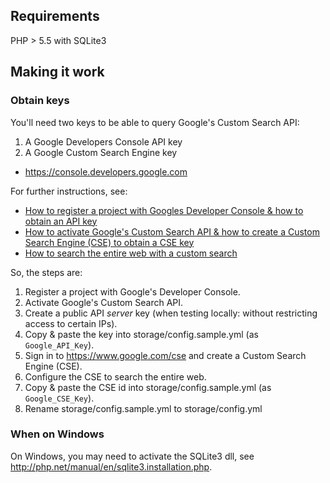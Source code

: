 ## Requirements

PHP > 5.5 with SQLite3 

## Making it work
### Obtain keys

You'll need two keys to be able to query Google's Custom Search API:

1. A Google Developers Console API key 
2. A Google Custom Search Engine key

* https://console.developers.google.com

For further instructions, see: 

* [How to register a project with Googles Developer Console & how to obtain an API key](https://developers.google.com/console/help/new/)
* [How to activate Google's Custom Search API & how to create a Custom Search Engine (CSE) to obtain a CSE key](https://developers.google.com/console/help/new/)
* [How to search the entire web with a custom search](https://support.google.com/customsearch/answer/2631040)

So, the steps are:

1. Register a project with Google's Developer Console.
2. Activate Google's Custom Search API.
3. Create a public API _server_ key (when testing locally: without restricting access to certain IPs).
4. Copy & paste the key into storage/config.sample.yml (as `Google_API_Key`).
5. Sign in to https://www.google.com/cse and create a Custom Search Engine (CSE).
6. Configure the CSE to search the entire web.
7. Copy & paste the CSE id into storage/config.sample.yml (as `Google_CSE_Key`).
8. Rename storage/config.sample.yml to storage/config.yml    

### When on Windows

On Windows, you may need to activate the SQLite3 dll, see http://php.net/manual/en/sqlite3.installation.php.